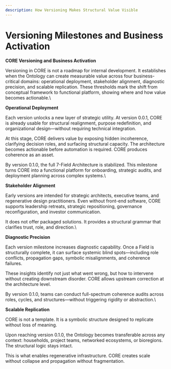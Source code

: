 ```yaml
---
description: How Versioning Makes Structural Value Visible
---
```


# Versioning Milestones and Business Activation

**CORE Versioning and Business Activation**

Versioning in CORE is not a roadmap for internal development. It establishes when the Ontology can create measurable value across four business-critical domains: operational deployment, stakeholder alignment, diagnostic precision, and scalable replication. These thresholds mark the shift from conceptual framework to functional platform, showing where and how value becomes actionable.\


**Operational Deployment**

Each version unlocks a new layer of strategic utility. At version 0.0.1, CORE is already usable for structural realignment, purpose redefinition, and organizational design—without requiring technical integration.

At this stage, CORE delivers value by exposing hidden incoherence, clarifying decision roles, and surfacing structural capacity. The architecture becomes actionable before automation is required. CORE produces coherence as an asset.

By version 0.1.0, the full 7-Field Architecture is stabilized. This milestone turns CORE into a functional platform for onboarding, strategic audits, and deployment planning across complex systems.\


**Stakeholder Alignment**

Early versions are intended for strategic architects, executive teams, and regenerative design practitioners. Even without front-end software, CORE supports leadership retreats, strategic repositioning, governance reconfiguration, and investor communication.

It does not offer packaged solutions. It provides a structural grammar that clarifies trust, role, and direction.\


**Diagnostic Precision**

Each version milestone increases diagnostic capability. Once a Field is structurally complete, it can surface systemic blind spots—including role conflicts, propagation gaps, symbolic misalignments, and coherence failures.

These insights identify not just what went wrong, but how to intervene without creating downstream disorder. CORE allows upstream correction at the architecture level.

By version 0.1.0, teams can conduct full-spectrum coherence audits across roles, cycles, and structures—without triggering rigidity or abstraction.\


**Scalable Replication**

CORE is not a template. It is a symbolic structure designed to replicate without loss of meaning.

Upon reaching version 0.1.0, the Ontology becomes transferable across any context: households, project teams, networked ecosystems, or bioregions. The structural logic stays intact.

This is what enables regenerative infrastructure. CORE creates scale without collapse and propagation without fragmentation.
